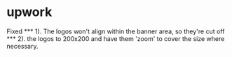 # upwork
Fixed 
*** 1). The logos won't align within the banner area, so they're cut off
*** 2). the logos to 200x200 and have them 'zoom' to cover the size where necessary.
